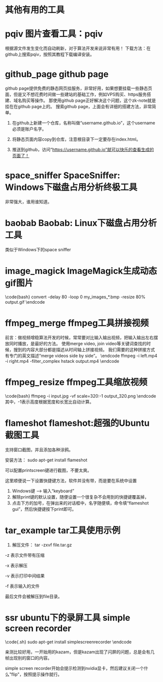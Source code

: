 # 其他有用的工具

# pqiv 图片查看工具：pqiv
根据源文件发生变化而自动刷新，对于算法开发来说非常有用！
下载方法：在github上搜索pqiv，按照其教程下载编译安装。


# github_page github page
github page提供免费的静态网页挂服务，非常好用，如果想要挂载一些静态页面，但是又不想花费时间做一些建站的基础工作，例如VPS购买、https服务搭建、域名购买等操作。
那使用github page正好解决这个问题，这个zk-note就是挂在在github page上的。
搜索github page，上面会有详细的搭建方法，非常简单。

1. 在github上新建一个仓库，名称叫做“username.github.io”，这个username必须是账户名字。

2. 将静态页面内容copy到仓库，注意根目录下一定要存在index.html。

3. 推送到github，访问“https://username.github.io”就可以快乐的查看生成的页面了！

# space_sniffer SpaceSniffer: Windows下磁盘占用分析终极工具
非常强大，谁用谁知道。

# baobab Baobab: Linux下磁盘占用分析工具
类似于Windows下的space sniffer

# image_magick ImageMagick生成动态gif图片

\code{bash}
convert -delay 80 -loop 0 my_images_*.bmp -resize 80% output.gif
\endcode

# ffmpeg_merge ffmpeg工具拼接视频

前言：做视频增稳算法开发的时候，常常要对比输入输出视频，把输入输出左右摆放同时播放，是最好的方法。
使用merge video, join video等关键词查找的时候，搜到的内容大部分都是描述从时间轴上拼接视频。
我们需要的这种拼接方式有专门的英文描述“merge videos side by side”。
\endcode
ffmpeg -i left.mp4 -i right.mp4 -filter_complex hstack output.mp4
\endcode

# ffmpeg_resize ffmpeg工具缩放视频

\code{bash}
ffmpeg -i input.jpg -vf scale=320:-1 output_320.png
\endcode
其中，-1表示高度根据宽度和长宽比自动计算。


# flameshot flameshot:超强的Ubuntu截图工具

支持窗口截图，并且添加各种涂鸦。

安装方法： sudo apt-get install flameshot

可以配置printscreen键进行截图，不要太爽。

这里顺便说一下设置快捷键方法，软件并没有带，而是要在系统中设置

1. Windows键 -->  输入“keyboard” 
2. 解除print键的默认设置，随便设置一个很复杂不会用到的快捷键覆盖掉，
3. 点击下方的加号，在弹出来的对话框中，名字随便填，命令填“flameshot gui”，然后快捷键按下print即可。 



# tar_example tar工具使用示例

1. 解压文件： tar -zxvf file.tar.gz

-z 表示文件带有压缩

-x 表示解压

-v 表示打印中间结果

-f 表示输入的文件

最后文件会被解压到file目录。


# ssr ubuntu下的录屏工具 simple screen recorder

\code{.sh}
sudo apt-get install simplescreenrecorder
\endcode

亲测比较好用，一开始用的kazam，但是kazam出现了闪屏的问题，总是会有几帧出现别的窗口的内容。

simple screen recorder开始会提示检测到nvidia显卡，然后建议关闭一个什么"flip"，按照提示操作就行。